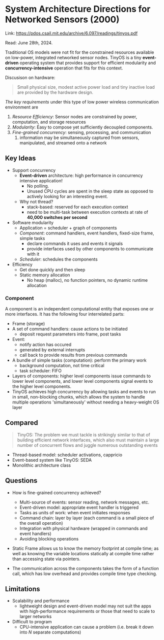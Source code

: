 # System Architecture Directions for Networked Sensors (2000)

Link: https://pdos.csail.mit.edu/archive/6.097/readings/tinyos.pdf

Read: June 28th, 2024.

Traditional OS models were not fit for the constrained resources available on low-power, integrated networked sensor nodes. TinyOS is a tiny **event-driven** operating system that provides support for efficient modularity and **concurrency-intensive** operation that fits for this context. 

Discusison on hardware:
> Small physical size, modest active power load and tiny inactive load are provided by the hardware design.

_The key requirements_ under this type of low power wireless communication environment are
1. _Resource Efficiency_: Sensor nodes are constrained by power, computation, and storage resources
2. _Modularity_: Easy to compose yet sufficiently decoupled components.
3. _Fine-grained concurrency_: sensing, processing, and communication
    1. information may be simultaneously captured from sensors, manipulated, and streamed onto a network 

## Key Ideas 
* Support concurrency
    * **Event-driven** architecture: high performance in concurrency intensive application! 
      * No polling.
      * Unused CPU cycles are spent in the sleep state as opposed to actively looking for an interesting event. 
    * Why not thread?
       * stack-based: reserved for each execution context
       * need to be multi-task between execution contexts at rate of **40,000 switches per second**
* Software modularity
    *  Application = scheduler + graph of components
    *  _Component_: command handlers, event handlers, fixed-size frame, simple tasks
        * declare commands it uses and events it signals
        * provide interfaces used by other components to communicate with it  
    *  _Scheduler_: schedules the components 
*  Efficiency
    *  Get done quickly and then sleep
    *  Static memory allocation
        *  No heap (malloc), no function pointers, no dynamic runtime allocation    

### Component
A component is an independent computational entity that exposes one or more interfaces. It has the following four interrelated parts: 

* Frame (storage) 
* A set of command handlers: cause actions to be initiated 
   * deposit request parameters into frame, post tasks 
* Event: 
   * notify action has occured
   * generated by external interrupts
   * call back to provide results from previous commands 
* A bundle of simple tasks (computation): perform the primary work
   * background computation, not time critical 
   * task scheduler: FIFO  
* Layers of components: higher level components issue commands to lower level components, and lower level components signal events to the higher level components. 
* TinyOS achieves high concurrency by allowing tasks and events to run in small, non-blocking chunks, which allows the system to handle multiple operations 'simultaneously' without needing a heavy-weight OS layer

## Compared 
> TinyOS: The problem we must tackle is strikingly similar to that of building efficient network interfaces, which also must maintain a large number of concurrent flows and juggle numerous outstanding events

* Thread-based model: scheduler activations, cappricio
* Event-based system like TinyOS: SEDA
* Monolithic architecture class 


## Questions

- How is fine-grained concurrency achieved?
    - Multi-source of events: sensor reading, network messages, etc.
    - Event-driven model: appropriate event handler is triggered
    - Tasks as units of work: when event initiates responses
    - Command chain: layer by layer (each command is a small piece of the overall operation)
    - Integration with physical hardware (wrapped in commands and event handlers)
    - Avoiding blocking operations

- Static Frame allows us to know the memory footprint at compile time; as well as knowing the variable locations statically at compile time rather than accessing state via pointers. 

- The communication across the components takes the form of a function call, which has low overhead and provides compile time type checking.

## Limitations

- Scalability and performance
    - lightweight design and event-driven model may not suit the apps with high-performance requirements or those that need to scale to larger networks
- Difficult to program
    - CPU-intensive application can cause a problem (i.e. break it down into $N$ separate computations)